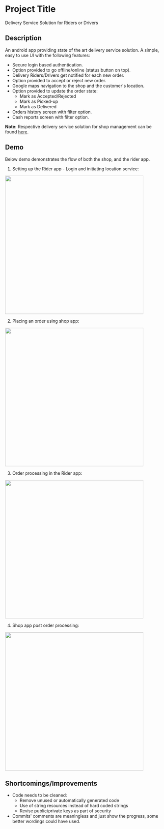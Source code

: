# Project Title

Delivery Service Solution for Riders or Drivers

## Description

An android app providing state of the art delivery service solution. A simple, easy to use UI with the following features: 
- Secure login based authentication.
- Option provided to go offline/online (status button on top). 
- Delivery Riders/Drivers get notified for each new order. 
- Option provided to accept or reject new order. 
- Google maps navigation to the shop and the customer's location.
- Option provided to update the order state:
  - Mark as Accepted/Rejected
  - Mark as Picked-up
  - Mark as Delivered
- Orders history screen with filter option.
- Cash reports screen with filter option.

**Note:** Respective delivery service solution for shop management can be found [here](https://github.com/malikshairali/shop-deliveryservices-android). 

## Demo

Below demo demonstrates the flow of both the shop, and the rider app. 

1. Setting up the Rider app - Login and initiating location service:
<img src="https://github.com/malikshairali/rider-deliveryservices-android/blob/master/Rider%20App%20-%20Startup.gif" height="450" />

2. Placing an order using shop app: 
<img src="https://github.com/malikshairali/shop-deliveryservices-android/blob/master/Shop%20App%20-%20Placing%20an%20Order.gif" height="450" />

3. Order processing in the Rider app: 
<img src="https://github.com/malikshairali/rider-deliveryservices-android/blob/master/Rider%20App%20-%20Order%20Processing%20and%20Side%20Screens.gif" height="450" />

4. Shop app post order processing: 
<img src="https://github.com/malikshairali/shop-deliveryservices-android/blob/master/Shop%20App%20-%20Side%20Screens.gif" height="450" />


## Shortcomings/Improvements

- Code needs to be cleaned: 
  - Remove unused or automatically generated code
  - Use of string resources instead of hard coded strings
  - Revise public/private keys as part of security
- Commits' comments are meaningless and just show the progress, some better wordings could have used. 
